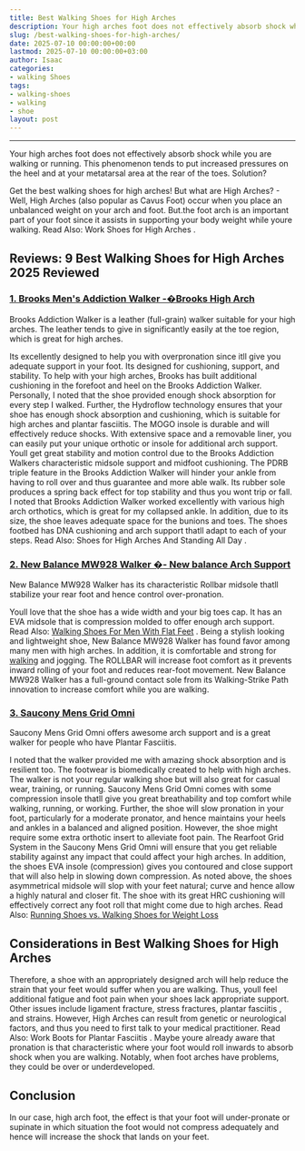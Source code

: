 ```yaml
---
title: Best Walking Shoes for High Arches
description: Your high arches foot does not effectively absorb shock while you are walking or running. This phenomenon tends to put increased pressures on the heel and at...
slug: /best-walking-shoes-for-high-arches/
date: 2025-07-10 00:00:00+00:00
lastmod: 2025-07-10 00:00:00+03:00
author: Isaac
categories:
- walking Shoes
tags:
- walking-shoes
- walking
- shoe
layout: post
---
```

****
Your high arches foot does not effectively absorb shock while you are walking or running. This phenomenon tends to put increased pressures on the heel and at your metatarsal area at the rear of the toes. Solution?

Get the best walking shoes for high arches! But what are High Arches? - Well, High Arches (also popular as Cavus Foot) occur when you place an unbalanced weight on your arch and foot.
But.the foot arch is an important part of your foot since it assists in supporting your body weight while youre walking. Read Also:
Work Shoes for High Arches
.
## Reviews: 9 Best Walking Shoes for High Arches 2025 Reviewed
### [1. Brooks Men's Addiction Walker -�Brooks High Arch](https://www.amazon.com/dp/B0012HR2I8/?tag=p-policy-20)
Brooks Addiction Walker is a leather (full-grain) walker suitable for your high arches. The leather tends to give in significantly easily at the toe region, which is great for high arches.


Its excellently designed to help you with overpronation since itll give you adequate support in your foot. Its designed for cushioning, support, and stability.
To help with your high arches, Brooks has built additional cushioning in the forefoot and heel on the Brooks Addiction Walker. Personally, I noted that the shoe provided enough shock absorption for every step I walked.
Further, the Hydroflow technology ensures that your shoe has enough shock absorption and cushioning, which is suitable for high arches and plantar fasciitis. The MOGO insole is durable and will effectively reduce shocks.
With extensive space and a removable liner, you can easily put your unique orthotic or insole for additional arch support. Youll get great stability and motion control due to the Brooks Addiction Walkers characteristic midsole support and midfoot cushioning.
The PDRB triple feature in the Brooks Addiction Walker will hinder your ankle from having to roll over and thus guarantee and more able walk. Its rubber sole produces a spring back effect for top stability and thus you wont trip or fall.
I noted that Brooks Addiction Walker worked excellently with various high arch orthotics, which is great for my collapsed ankle. In addition, due to its size, the shoe leaves adequate space for the bunions and toes.
The shoes footbed has DNA cushioning and arch support thatll adapt to each of your steps. Read Also:
Shoes for High Arches And Standing All Day
.
### [2. New Balance MW928 Walker �- New balance Arch Support](https://www.amazon.com/dp/B01NB9K3XO/?tag=p-policy-20)
New Balance MW928 Walker has its characteristic Rollbar midsole thatll stabilize your rear foot and hence control over-pronation.


Youll love that the shoe has a wide width and your big toes cap. It has an EVA midsole that is compression molded to offer enough arch support. Read Also:
[Walking Shoes For Men With Flat Feet](https://pestpolicy.com/best-[walking-shoes](https://pestpolicy.com/best-walking-shoes-for-flat-feet-and-bunions/)-for-men-with-flat-feet/)
.
Being a stylish looking and lightweight shoe, New Balance MW928 Walker has found favor among many men with high arches. In addition, it is comfortable and strong for [walking](https://pestpolicy.com/best-walking-shoes-for-lower-back-pain/) and jogging.
The ROLLBAR will increase foot comfort as it prevents inward rolling of your foot and reduces rear-foot movement. New Balance MW928 Walker has a full-ground contact sole from its Walking-Strike Path innovation to increase comfort while you are walking.
### [3. Saucony Mens Grid Omni](https://www.amazon.com/dp/B000I4SA0A/?tag=p-policy-20)

Saucony Mens Grid Omni offers awesome arch support and is a great walker for people who have Plantar Fasciitis.

I noted that the walker provided me with amazing shock absorption and is resilient too. The footwear is biomedically created to help with high arches.
The walker is not your regular walking shoe but will also great for casual wear, training, or running. Saucony Mens Grid Omni comes with some compression insole thatll give you great breathability and top comfort while walking, running, or working.
Further, the shoe will slow pronation in your foot, particularly for a moderate pronator, and hence maintains your heels and ankles in a balanced and aligned position. However, the shoe might require some extra orthotic insert to alleviate foot pain.
The Rearfoot Grid System in the Saucony Mens Grid Omni will ensure that you get reliable stability against any impact that could affect your high arches. In addition, the shoes EVA insole (compression) gives you contoured and close support that will also help in slowing down compression.
As noted above, the shoes asymmetrical midsole will slop with your feet natural; curve and hence allow a highly natural and closer fit. The shoe with its great HRC cushioning will effectively correct any foot roll that might come due to high arches.
Read Also:
[Running Shoes vs. Walking Shoes for Weight Loss](https://pestpolicy.com/running-shoes-vs-walking-shoes-for-weight-loss/)
## Considerations in Best Walking Shoes for High Arches
Therefore, a shoe with an appropriately designed arch will help reduce the strain that your feet would suffer when you are walking.
Thus, youll feel additional fatigue and foot pain when your shoes lack appropriate support. Other issues include ligament fracture, stress fractures,
plantar fasciitis
, and strains.
However, High Arches can result from genetic or neurological factors, and thus you need to first talk to your medical practitioner. Read Also:
Work Boots for Plantar Fasciitis
.
Maybe youre already aware that pronation is that characteristic where your foot would roll inwards to absorb shock when you are walking. Notably, when foot arches have problems, they could be over or underdeveloped.
## Conclusion
In our case, high arch foot, the effect is that your foot will under-pronate or supinate in which situation the foot would not compress adequately and hence will increase the shock that lands on your feet.